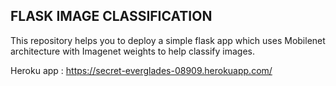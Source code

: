 ## FLASK IMAGE CLASSIFICATION

This repository helps you to deploy a simple flask app which uses Mobilenet architecture with Imagenet weights to help classify images.


Heroku app : https://secret-everglades-08909.herokuapp.com/
